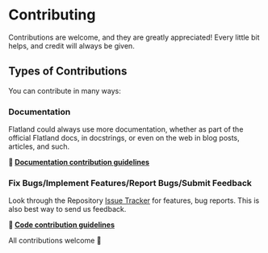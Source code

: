 Contributing
============

Contributions are welcome, and they are greatly appreciated! Every little bit helps, and credit will always be given.

Types of Contributions
----------------------

You can contribute in many ways:

### Documentation

Flatland could always use more documentation, whether as part of the official Flatland docs, in docstrings, or even on the web in blog posts, articles, and
such.

**🔗 [Documentation contribution guidelines](https://github.com/flatland-association/flatland-book/blob/main/CONTRIBUTING.md)**

### Fix Bugs/Implement Features/Report Bugs/Submit Feedback

Look through the Repository [Issue Tracker](https://github.com/flatland-association/flatland-rl/issues) for features, bug reports.
This is also best way to send us feedback.

**🔗 [Code contribution guidelines](https://github.com/flatland-association/flatland-rl/blob/main/CONTRIBUTING.md)**

All contributions welcome 👼